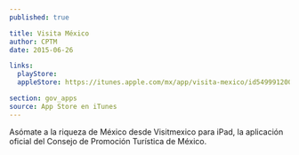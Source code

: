 ```yaml
---
published: true

title: Visita México
author: CPTM
date: 2015-06-26

links:
  playStore:
  appleStore: https://itunes.apple.com/mx/app/visita-mexico/id549991200?mt=8

section: gov_apps
source: App Store en iTunes
---
```

Asómate a la riqueza de México desde Visitmexico para iPad, la aplicación oficial del Consejo de Promoción Turística de México.
